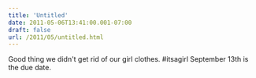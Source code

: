 ```yaml
---
title: 'Untitled'
date: 2011-05-06T13:41:00.001-07:00
draft: false
url: /2011/05/untitled.html
---
```


Good thing we didn't get rid of our girl clothes. #itsagirl September 13th is the due date.